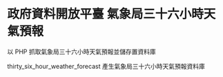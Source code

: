 # 政府資料開放平臺 氣象局三十六小時天氣預報
以 PHP 抓取氣象局三十六小時天氣預報並儲存置資料庫

thirty_six_hour_weather_forecast 產生氣象局三十六小時天氣預報資料庫
